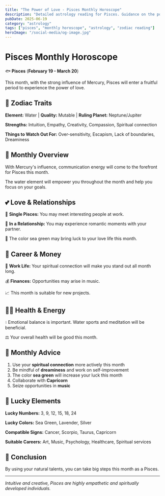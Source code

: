 ```yaml
---
title: "The Power of Love - Pisces Monthly Horoscope"
description: "Detailed astrology reading for Pisces. Guidance on the power of love."
pubDate: 2025-06-19
category: "astrology"
tags: ["pisces", "monthly horoscope", "astrology", "zodiac reading"]
heroImage: "/social-media/og-image.jpg"
---
```


# Pisces Monthly Horoscope

🐟 **Pisces** (**February 19 - March 20**)

This month, with the strong influence of Mercury, Pisces will enter a fruitful period to experience the power of love.

## 🌟 Zodiac Traits

**Element:** Water | **Quality:** Mutable | **Ruling Planet:** Neptune/Jupiter

**Strengths:** Intuition, Empathy, Creativity, Compassion, Spiritual connection

**Things to Watch Out For:** Over-sensitivity, Escapism, Lack of boundaries, Dreaminess

## 💫 Monthly Overview

With Mercury's influence, communication energy will come to the forefront for Pisces this month.

The water element will empower you throughout the month and help you focus on your goals.

## 💕 Love & Relationships

💖 **Single Pisces:** You may meet interesting people at work.

💑 **In a Relationship:** You may experience romantic moments with your partner.

🌹 The color sea green may bring luck to your love life this month.

## 💼 Career & Money

🚀 **Work Life:** Your spiritual connection will make you stand out all month long.

💰 **Finances:** Opportunities may arise in music.

📈 This month is suitable for new projects.

## 🏃‍♀️ Health & Energy

💧 Emotional balance is important. Water sports and meditation will be beneficial.

⚖️ Your overall health will be good this month.

## 🎯 Monthly Advice

1. Use your **spiritual connection** more actively this month
2. Be mindful of **dreaminess** and work on self-improvement
3. The color **sea green** will increase your luck this month
4. Collaborate with **Capricorn**
5. Seize opportunities in **music**

## 🔮 Lucky Elements

**Lucky Numbers:** 3, 9, 12, 15, 18, 24

**Lucky Colors:** Sea Green, Lavender, Silver

**Compatible Signs:** Cancer, Scorpio, Taurus, Capricorn

**Suitable Careers:** Art, Music, Psychology, Healthcare, Spiritual services

## 💫 Conclusion

By using your natural talents, you can take big steps this month as a Pisces.

---

*Intuitive and creative, Pisces are highly empathetic and spiritually developed individuals.*
